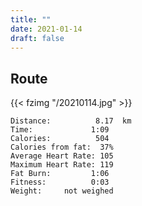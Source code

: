 ```yaml
---
title: ""
date: 2021-01-14
draft: false
---
```



## Route

{{< fzimg "/20210114.jpg" >}}

```
Distance:          8.17  km
Time:             1:09 
Calories:          504 
Calories from fat:  37%
Average Heart Rate: 105
Maximum Heart Rate: 119
Fat Burn:         1:06 
Fitness:          0:03 
Weight:     not weighed
```
